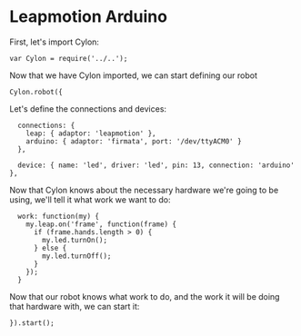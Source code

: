 # Leapmotion Arduino

First, let's import Cylon:

    var Cylon = require('../..');

Now that we have Cylon imported, we can start defining our robot

    Cylon.robot({

Let's define the connections and devices:

      connections: {
        leap: { adaptor: 'leapmotion' },
        arduino: { adaptor: 'firmata', port: '/dev/ttyACM0' }
      },

      device: { name: 'led', driver: 'led', pin: 13, connection: 'arduino'  },

Now that Cylon knows about the necessary hardware we're going to be using, we'll
tell it what work we want to do:

      work: function(my) {
        my.leap.on('frame', function(frame) {
          if (frame.hands.length > 0) {
            my.led.turnOn();
          } else {
            my.led.turnOff();
          }
        });
      }

Now that our robot knows what work to do, and the work it will be doing that
hardware with, we can start it:

    }).start();
